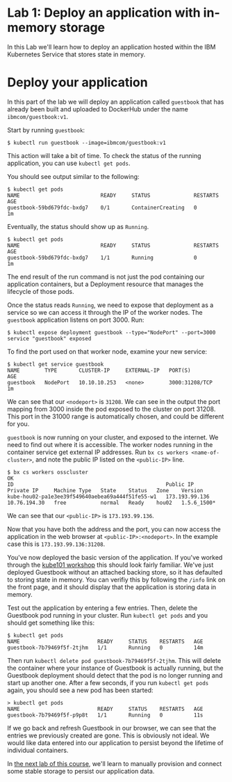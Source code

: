 # Lab 1: Deploy an application with in-memory storage

In this Lab we'll learn how to deploy an application hosted within the IBM Kubernetes Service that stores
state in memory.

# Deploy your application

In this part of the lab we will deploy an application called `guestbook`
that has already been built and uploaded to DockerHub under the name
`ibmcom/guestbook:v1`.

Start by running `guestbook`:

```
$ kubectl run guestbook --image=ibmcom/guestbook:v1
```

This action will take a bit of time. To check the status of the running application,
you can use `kubectl get pods`.

You should see output similar to the following:
```
$ kubectl get pods
NAME                          READY     STATUS              RESTARTS   AGE
guestbook-59bd679fdc-bxdg7    0/1       ContainerCreating   0          1m
```
Eventually, the status should show up as `Running`.

```
$ kubectl get pods
NAME                          READY     STATUS              RESTARTS   AGE
guestbook-59bd679fdc-bxdg7    1/1       Running             0          1m
```

The end result of the run command is not just the pod containing our application containers,
but a Deployment resource that manages the lifecycle of those pods.
 
Once the status reads `Running`, we need to expose that deployment as a
service so we can access it through the IP of the worker nodes.
The `guestbook` application listens on port 3000.  Run:

```
$ kubectl expose deployment guestbook --type="NodePort" --port=3000
service "guestbook" exposed
```

To find the port used on that worker node, examine your new service:

```
$ kubectl get service guestbook
NAME        TYPE       CLUSTER-IP     EXTERNAL-IP   PORT(S)          AGE
guestbook   NodePort   10.10.10.253   <none>        3000:31208/TCP   1m
```

We can see that our `<nodeport>` is `31208`. We can see in the output the port mapping from 3000 inside 
the pod exposed to the cluster on port 31208. This port in the 31000 range is automatically chosen, 
and could be different for you.

`guestbook` is now running on your cluster, and exposed to the internet. We need to find out where it is accessible.
The worker nodes running in the container service get external IP addresses.
Run `bx cs workers <name-of-cluster>`, and note the public IP listed on the `<public-IP>` line.

```
$ bx cs workers osscluster
OK
ID                                                 Public IP        Private IP     Machine Type   State    Status   Zone    Version  
kube-hou02-pa1e3ee39f549640aebea69a444f51fe55-w1   173.193.99.136   10.76.194.30   free           normal   Ready    hou02   1.5.6_1500*
```

We can see that our `<public-IP>` is `173.193.99.136`.
   
Now that you have both the address and the port, you can now access the application in the web browser
at `<public-IP>:<nodeport>`. In the example case this is `173.193.99.136:31208`.
   
You've now deployed the basic version of the application. If you've worked through the [kube101 workshop](https://github.com/IBM/kube101/tree/master/workshop)
this should look fairly familiar. We've just deployed Guestbook without an attached backing store, so it has defaulted to storing state in memory. You can verifiy
this by following the `/info` link on the front page, and it should display that the application is storing data in memory.

Test out the application by entering a few entries. Then, delete the Guestbook pod running in your cluster. Run `kubectl get pods` and you should get something
like this:
```
$ kubectl get pods
NAME                         READY     STATUS    RESTARTS   AGE
guestbook-7b79469f5f-2tjhm   1/1       Running   0          14m
```

Then run `kubectl delete pod guestbook-7b79469f5f-2tjhm`. This will delete the container where your instance of Guestbook is actually running, but the Guestbook
deployment should detect that the pod is no longer running and start up another one. After a few seconds, if you run `kubectl get pods` again, you should see a new pod has been started:
```
> kubectl get pods
NAME                         READY     STATUS    RESTARTS   AGE
guestbook-7b79469f5f-p9p8t   1/1       Running   0          11s
```

If we go back and refresh Guestbook in our browser, we can see that the entries 
we previously created are gone. This is obviously not ideal. We would like data
entered into our application to persist beyond the lifetime of individual containers.

In [the next lab of this course](../Lab2/README.md), we'll learn to manually provision
and connect some stable storage to persist our application data.
